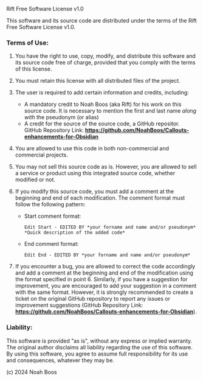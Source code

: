 Rift Free Software License v1.0

This software and its source code are distributed under the terms of the Rift Free Software License v1.0.

### Terms of Use:

1. You have the right to use, copy, modify, and distribute this software and its source code free of charge, provided that you comply with the terms of this license.

2. You must retain this license with all distributed files of the project.

3. The user is required to add certain information and credits, including:
   - A mandatory credit to Noah Boos (aka Rift) for his work on this source code. It is necessary to mention the first and last name _along with_ the pseudonym (or alias)
   - A credit for the source of the source code, a GitHub repositor.
     GitHub Repository Link: **https://github.com/NoahBoos/Callouts-enhancements-for-Obsidian**

4. You are allowed to use this code in both non-commercial and commercial projects.

5. You may not sell this source code as is. However, you are allowed to sell a service or product using this integrated source code, whether modified or not.

6. If you modify this source code, you must add a comment at the beginning and end of each modification. The comment format must follow the following pattern:
   - Start comment format:
     ```
     Edit Start - EDITED BY *your forname and name and/or pseudonym*
     *Quick description of the added code*
     ```
   - End comment format:
     ```
     Edit End - EDITED BY *your forname and name and/or pseudonym*
     ```

7. If you encounter a bug, you are allowed to correct the code accordingly and add a comment at the beginning and end of the modification using the format specified in point 6. Similarly, if you have a suggestion for improvement, you are encouraged to add your suggestion in a comment with the same format. However, it is strongly recommended to create a ticket on the original GitHub repository to report any issues or improvement suggestions (GitHub Repository Link: **https://github.com/NoahBoos/Callouts-enhancements-for-Obsidian**).

### Liability:

This software is provided "as is", without any express or implied warranty. The original author disclaims all liability regarding the use of this software. By using this software, you agree to assume full responsibility for its use and consequences, whatever they may be.

(c) 2024 Noah Boos
